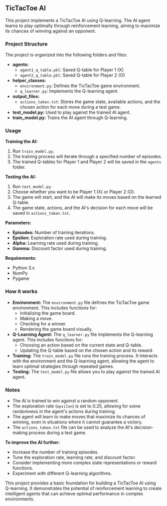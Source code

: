 ## TicTacToe AI

This project implements a TicTacToe AI using Q-learning. The AI agent learns to play optimally through reinforcement learning, aiming to maximize its chances of winning against an opponent. 

### Project Structure

The project is organized into the following folders and files:

* **agents:**
    * `agent1_q_table.pkl`: Saved Q-table for Player 1 (X)
    * `agent2_q_table.pkl`: Saved Q-table for Player 2 (O)
* **helper_classes:**
    * `environment.py`: Defines the TicTacToe game environment.
    * `q_learner.py`: Implements the Q-learning agent.
* **output_files:**
    * `actions_taken.txt`:  Stores the game state, available actions, and the chosen action for each move during a test game.
* **test_model.py:** Used to play against the trained AI agent.
* **train_model.py:** Trains the AI agent through Q-learning.

### Usage

**Training the AI:**

1. Run `train_model.py`.
2. The training process will iterate through a specified number of episodes.
3. The trained Q-tables for Player 1 and Player 2 will be saved in the `agents` folder.

**Testing the AI:**

1. Run `test_model.py`.
2. Choose whether you want to be Player 1 (X) or Player 2 (O).
3. The game will start, and the AI will make its moves based on the learned Q-table.
4. The game state, actions, and the AI's decision for each move will be saved in `actions_taken.txt`.

**Parameters:**

* **Episodes:** Number of training iterations.
* **Epsilon:** Exploration rate used during training.
* **Alpha:** Learning rate used during training.
* **Gamma:** Discount factor used during training.

**Requirements:**

* Python 3.x
* NumPy
* Pygame

### How it works

* **Environment:** The `environment.py` file defines the TicTacToe game environment. This includes functions for:
    * Initializing the game board.
    * Making a move.
    * Checking for a winner.
    * Rendering the game board visually.
* **Q-Learning Agent:** The `q_learner.py` file implements the Q-learning agent. This includes functions for:
    * Choosing an action based on the current state and Q-table.
    * Updating the Q-table based on the chosen action and its reward.
* **Training:** The `train_model.py` file runs the training process. It interacts with the environment and the Q-learning agent, allowing the agent to learn optimal strategies through repeated games.
* **Testing:** The `test_model.py` file allows you to play against the trained AI agent.

### Notes

* The AI is trained to win against a random opponent.
* The exploration rate (`epsilon`) is set to 0.25, allowing for some randomness in the agent's actions during training.
* The agent will learn to make moves that maximize its chances of winning, even in situations where it cannot guarantee a victory.
* The `actions_taken.txt` file can be used to analyze the AI's decision-making process during a test game.

**To improve the AI further:**

* Increase the number of training episodes.
* Tune the exploration rate, learning rate, and discount factor.
* Consider implementing more complex state representations or reward functions.
* Experiment with different Q-learning algorithms.

This project provides a basic foundation for building a TicTacToe AI using Q-learning. It demonstrates the potential of reinforcement learning to create intelligent agents that can achieve optimal performance in complex environments. 
